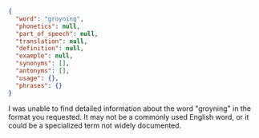 ```json
{
  "word": "groyning",
  "phonetics": null,
  "part_of_speech": null,
  "translation": null,
  "definition": null,
  "example": null,
  "synonyms": [],
  "antonyms": [],
  "usage": {},
  "phrases": {}
}
```

I was unable to find detailed information about the word "groyning" in the format you requested. It may not be a commonly used English word, or it could be a specialized term not widely documented.
 